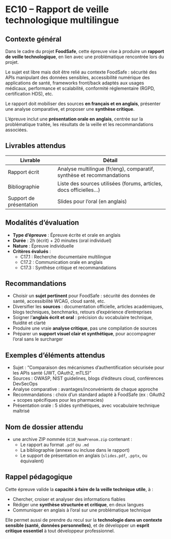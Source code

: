 # EC10 – Rapport de veille technologique multilingue

## Contexte général

Dans le cadre du projet **FoodSafe**, cette épreuve vise à produire un **rapport de veille technologique**, en lien avec
une problématique rencontrée lors du projet.

Le sujet est libre mais doit être relié au contexte FoodSafe : sécurité des APIs manipulant des données sensibles,
accessibilité numérique des applications de santé, frameworks front/back adaptés aux usages médicaux, performance et
scalabilité, conformité réglementaire (RGPD, certification HDS), etc.

Le rapport doit mobiliser des sources **en français et en anglais**, présenter une analyse comparative, et proposer une
**synthèse critique**.

L’épreuve inclut une **présentation orale en anglais**, centrée sur la problématique traitée, les résultats de la veille
et les recommandations associées.

## Livrables attendus

| Livrable                | Détail                                                                |
|-------------------------|-----------------------------------------------------------------------|
| Rapport écrit           | Analyse multilingue (fr/eng), comparatif, synthèse et recommandations |
| Bibliographie           | Liste des sources utilisées (forums, articles, docs officielles…)     |
| Support de présentation | Slides pour l’oral (en anglais)                                       |

## Modalités d’évaluation

- **Type d’épreuve** : Épreuve écrite et orale en anglais
- **Durée** : 2h (écrit) + 20 minutes (oral individuel)
- **Nature** : Épreuve individuelle
- **Critères évalués** :
    - C17.1 : Recherche documentaire multilingue
    - C17.2 : Communication orale en anglais
    - C17.3 : Synthèse critique et recommandations

## Recommandations

- Choisir un **sujet pertinent** pour FoodSafe : sécurité des données de santé, accessibilité WCAG, cloud santé, etc.
- Diversifier les **sources** : documentation officielle, articles académiques, blogs techniques, benchmarks, retours
  d’expérience d’entreprises
- Soigner l’**anglais écrit et oral** : précision du vocabulaire technique, fluidité et clarté
- Produire une vraie **analyse critique**, pas une compilation de sources
- Préparer un **support visuel clair et synthétique**, pour accompagner l’oral sans le surcharger

## Exemples d’éléments attendus

- Sujet : “Comparaison des mécanismes d’authentification sécurisée pour les APIs santé (JWT, OAuth2, mTLS)”
- Sources : OWASP, NIST guidelines, blogs d’éditeurs cloud, conférences DevSecOps
- Analyse comparative : avantages/inconvénients de chaque approche
- Recommandations : choix d’un standard adapté à FoodSafe (ex : OAuth2 + scopes spécifiques pour les pharmacies)
- Présentation orale : 5 slides synthétiques, avec vocabulaire technique maîtrisé

## Nom de dossier attendu

- une archive ZIP nommée `EC10_NomPrenom.zip` contenant :
    - Le rapport au format `.pdf` ou `.md`
    - La bibliographie (annexe ou incluse dans le rapport)
    - Le support de présentation en anglais (`slides.pdf`, `.pptx`, ou équivalent)

## Rappel pédagogique

Cette épreuve valide la **capacité à faire de la veille technique utile**, à :

- Chercher, croiser et analyser des informations fiables
- Rédiger une **synthèse structurée et critique**, en deux langues
- Communiquer en anglais à l’oral sur une problématique technique

Elle permet aussi de prendre du recul sur la **technologie dans un contexte sensible (santé, données personnelles)**, et
de développer un **esprit critique essentiel** à tout développeur professionnel.
